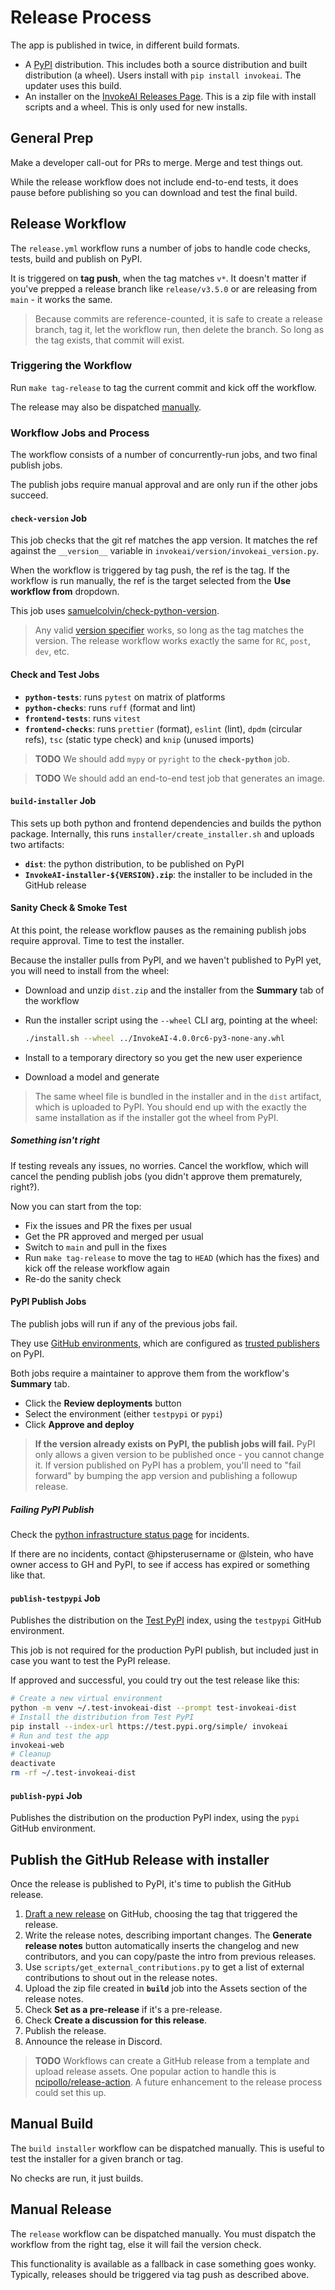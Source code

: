 # Release Process

The app is published in twice, in different build formats.

- A [PyPI] distribution. This includes both a source distribution and built distribution (a wheel). Users install with `pip install invokeai`. The updater uses this build.
- An installer on the [InvokeAI Releases Page]. This is a zip file with install scripts and a wheel. This is only used for new installs.

## General Prep

Make a developer call-out for PRs to merge. Merge and test things out.

While the release workflow does not include end-to-end tests, it does pause before publishing so you can download and test the final build.

## Release Workflow

The `release.yml` workflow runs a number of jobs to handle code checks, tests, build and publish on PyPI.

It is triggered on **tag push**, when the tag matches `v*`. It doesn't matter if you've prepped a release branch like `release/v3.5.0` or are releasing from `main` - it works the same.

> Because commits are reference-counted, it is safe to create a release branch, tag it, let the workflow run, then delete the branch. So long as the tag exists, that commit will exist.

### Triggering the Workflow

Run `make tag-release` to tag the current commit and kick off the workflow.

The release may also be dispatched [manually].

### Workflow Jobs and Process

The workflow consists of a number of concurrently-run jobs, and two final publish jobs.

The publish jobs require manual approval and are only run if the other jobs succeed.

#### `check-version` Job

This job checks that the git ref matches the app version. It matches the ref against the `__version__` variable in `invokeai/version/invokeai_version.py`.

When the workflow is triggered by tag push, the ref is the tag. If the workflow is run manually, the ref is the target selected from the **Use workflow from** dropdown.

This job uses [samuelcolvin/check-python-version].

> Any valid [version specifier] works, so long as the tag matches the version. The release workflow works exactly the same for `RC`, `post`, `dev`, etc.

#### Check and Test Jobs

- **`python-tests`**: runs `pytest` on matrix of platforms
- **`python-checks`**: runs `ruff` (format and lint)
- **`frontend-tests`**: runs `vitest`
- **`frontend-checks`**: runs `prettier` (format), `eslint` (lint), `dpdm` (circular refs), `tsc` (static type check) and `knip` (unused imports)

> **TODO** We should add `mypy` or `pyright` to the **`check-python`** job.

> **TODO** We should add an end-to-end test job that generates an image.

#### `build-installer` Job

This sets up both python and frontend dependencies and builds the python package. Internally, this runs `installer/create_installer.sh` and uploads two artifacts:

- **`dist`**: the python distribution, to be published on PyPI
- **`InvokeAI-installer-${VERSION}.zip`**: the installer to be included in the GitHub release

#### Sanity Check & Smoke Test

At this point, the release workflow pauses as the remaining publish jobs require approval. Time to test the installer.

Because the installer pulls from PyPI, and we haven't published to PyPI yet, you will need to install from the wheel:

- Download and unzip `dist.zip` and the installer from the **Summary** tab of the workflow
- Run the installer script using the `--wheel` CLI arg, pointing at the wheel:

  ```sh
  ./install.sh --wheel ../InvokeAI-4.0.0rc6-py3-none-any.whl
  ```

- Install to a temporary directory so you get the new user experience
- Download a model and generate

> The same wheel file is bundled in the installer and in the `dist` artifact, which is uploaded to PyPI. You should end up with the exactly the same installation as if the installer got the wheel from PyPI.

##### Something isn't right

If testing reveals any issues, no worries. Cancel the workflow, which will cancel the pending publish jobs (you didn't approve them prematurely, right?).

Now you can start from the top:

- Fix the issues and PR the fixes per usual
- Get the PR approved and merged per usual
- Switch to `main` and pull in the fixes
- Run `make tag-release` to move the tag to `HEAD` (which has the fixes) and kick off the release workflow again
- Re-do the sanity check

#### PyPI Publish Jobs

The publish jobs will run if any of the previous jobs fail.

They use [GitHub environments], which are configured as [trusted publishers] on PyPI.

Both jobs require a maintainer to approve them from the workflow's **Summary** tab.

- Click the **Review deployments** button
- Select the environment (either `testpypi` or `pypi`)
- Click **Approve and deploy**

> **If the version already exists on PyPI, the publish jobs will fail.** PyPI only allows a given version to be published once - you cannot change it. If version published on PyPI has a problem, you'll need to "fail forward" by bumping the app version and publishing a followup release.

##### Failing PyPI Publish

Check the [python infrastructure status page] for incidents.

If there are no incidents, contact @hipsterusername or @lstein, who have owner access to GH and PyPI, to see if access has expired or something like that.

#### `publish-testpypi` Job

Publishes the distribution on the [Test PyPI] index, using the `testpypi` GitHub environment.

This job is not required for the production PyPI publish, but included just in case you want to test the PyPI release.

If approved and successful, you could try out the test release like this:

```sh
# Create a new virtual environment
python -m venv ~/.test-invokeai-dist --prompt test-invokeai-dist
# Install the distribution from Test PyPI
pip install --index-url https://test.pypi.org/simple/ invokeai
# Run and test the app
invokeai-web
# Cleanup
deactivate
rm -rf ~/.test-invokeai-dist
```

#### `publish-pypi` Job

Publishes the distribution on the production PyPI index, using the `pypi` GitHub environment.

## Publish the GitHub Release with installer

Once the release is published to PyPI, it's time to publish the GitHub release.

1. [Draft a new release] on GitHub, choosing the tag that triggered the release.
1. Write the release notes, describing important changes. The **Generate release notes** button automatically inserts the changelog and new contributors, and you can copy/paste the intro from previous releases.
1. Use `scripts/get_external_contributions.py` to get a list of external contributions to shout out in the release notes.
1. Upload the zip file created in **`build`** job into the Assets section of the release notes.
1. Check **Set as a pre-release** if it's a pre-release.
1. Check **Create a discussion for this release**.
1. Publish the release.
1. Announce the release in Discord.

> **TODO** Workflows can create a GitHub release from a template and upload release assets. One popular action to handle this is [ncipollo/release-action]. A future enhancement to the release process could set this up.

## Manual Build

The `build installer` workflow can be dispatched manually. This is useful to test the installer for a given branch or tag.

No checks are run, it just builds.

## Manual Release

The `release` workflow can be dispatched manually. You must dispatch the workflow from the right tag, else it will fail the version check.

This functionality is available as a fallback in case something goes wonky. Typically, releases should be triggered via tag push as described above.

[InvokeAI Releases Page]: https://github.com/invoke-ai/InvokeAI/releases
[PyPI]: https://pypi.org/
[Draft a new release]: https://github.com/invoke-ai/InvokeAI/releases/new
[Test PyPI]: https://test.pypi.org/
[version specifier]: https://packaging.python.org/en/latest/specifications/version-specifiers/
[ncipollo/release-action]: https://github.com/ncipollo/release-action
[GitHub environments]: https://docs.github.com/en/actions/deployment/targeting-different-environments/using-environments-for-deployment
[trusted publishers]: https://docs.pypi.org/trusted-publishers/
[samuelcolvin/check-python-version]: https://github.com/samuelcolvin/check-python-version
[manually]: #manual-release
[python infrastructure status page]: https://status.python.org/
